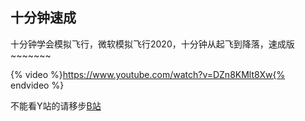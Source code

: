 ## 十分钟速成

十分钟学会模拟飞行，微软模拟飞行2020，十分钟从起飞到降落，速成版~~~~~~~

{% video %}https://www.youtube.com/watch?v=DZn8KMlt8Xw{% endvideo %}

不能看Y站的请移步[B站](https://www.bilibili.com/video/BV1zK4y1Q72J/)
